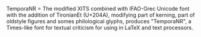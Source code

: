 TemporaNR = The modified XITS combined with IFAO-Grec Unicode font with the addition of TironianEt (U+204A), modifying part of kerning, part of oldstyle figures and somes philological glyphs, produces "TemporaNR", a Times-like font for textual criticism for using in LaTeX and text processors.
